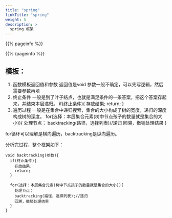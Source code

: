 ```yaml
---
title: "spring"
linkTitle: "spring"
weight: 5
description: >
  spring 框架
---
```


{{% pageinfo %}}

{{% /pageinfo %}}



## 模板：

1. 函数模板返回值和参数
返回值是void
参数一般不确定，可以先写逻辑，然后需要参数再填
2. 终止条件
一般是到了叶子结点，也就是满足条件的一条答案，把这个答案存起来，并结束本层递归。
if(终止条件){
	存放结果;
	return;
}	
3. 遍历过程
一般是在集合中递归搜索，集合的大小构成了树的宽度，递归的深度构成树的深度。
for(选择：本层集合元素(树中节点孩子的数量就是集合的大小)){
	处理节点；
	backtracking(路径，选择列表)//递归
	回溯，撤销处理结果
}

for循环可以理解是横向遍历，backtracking是纵向遍历。

分析完过程，整个框架如下：

    void backtracking(参数){
      if(终止条件){
        存放结果;
        return;
      }

      for(选择：本层集合元素(树中节点孩子的数量就是集合的大小)){
        处理节点；
        backtracking(路径，选择列表);//递归
        回溯，撤销处理结果
      }
    }
